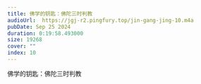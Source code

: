 ```yaml
---
title: 佛学的钥匙：佛陀三时判教
audioUrl:  https://jgj-r2.pingfury.top/jin-gang-jing-10.m4a
pubDate: Sep 25 2024
duration: 0:19:58.493000
size: 19268
cover: ""
index: 10
---
```

佛学的钥匙：佛陀三时判教